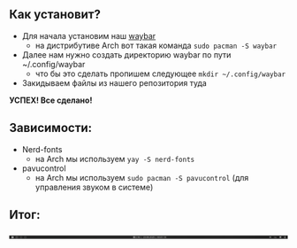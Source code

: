 ## Как установит?

* Для начала установим наш [waybar](https://github.com/Alexays/Waybar)
  * на дистрибутиве Arch вот такая команда ```sudo pacman -S waybar```
* Далее нам нужно создать директорию waybar по пути ~/.config/waybar
  * что бы это сделать пропишем следующее ```mkdir ~/.config/waybar```
* Закидываем файлы из нашего репозитория туда

**УСПЕХ! Все сделано!**

## Зависимости:

* Nerd-fonts
  * на Arch мы используем ```yay -S nerd-fonts```
* pavucontrol
  * на Arch мы используем ```sudo pacman -S pavucontrol``` (для управления звуком в системе)

## Итог:
![как должен выглядить наш бар](/2025-08-20-000113_hyprshot.png "Итог работы")
